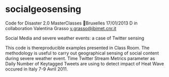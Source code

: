 socialgeosensing
================

Code for Disaster 2.0 MasterClasses Bruxelles 17/01/2013 D in collaboration Valentina Grasso v.grasso@ibimet.cnr.it

Social Media and severe weather events: a case of Twitter sensing

This code is thereproducible examples presented in Class Room.
The methodology is useful to carry out geographical sensing of social content during severe weather event. Time Twitter Stream Metrics parameter as Daily Number of Keytagged Tweets are using to detect impact of Heat Wave occured in Italy 7-9 Avril 2011.
